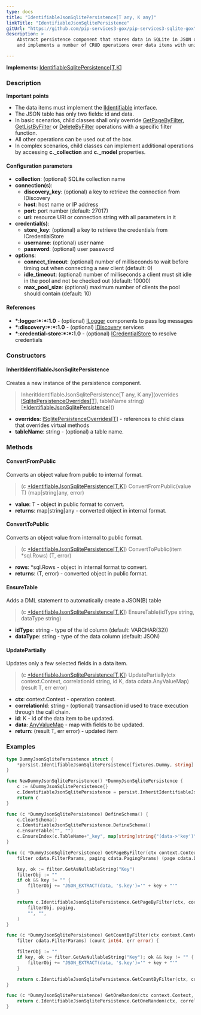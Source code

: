```yaml
---
type: docs
title: "IdentifiableJsonSqlitePersistence[T any, K any]"
linkTitle: "IdentifiableJsonSqlitePersistence"
gitUrl: "https://github.com/pip-services3-gox/pip-services3-sqlite-gox"
description: >
    Abstract persistence component that stores data in SQLite in JSON or JSONB fields
    and implements a number of CRUD operations over data items with unique ids.

---
```


**Implements:** [IdentifiableSqlitePersistence[T,K]](../identifiable_sqlite_persistence)

### Description

**Important points**    
    
- The data items must implement the [IIdentifiable](../../../commons/data/iidentifiable) interface.
- The JSON table has only two fields: id and data.
- In basic scenarios, child classes shall only override [GetPageByFilter](../sqlite_persistence/#getpagebyfilter), [GetListByFilter](../sqlite_persistence/#getlistbyfilter) or [DeleteByFilter](../sqlite_persistence/#deletebyfilter) operations with a specific filter function.
- All other operations can be used out of the box. 
- In complex scenarios, child classes can implement additional operations by accessing **c._collection** and **c._model** properties.

#### Configuration parameters

- **collection**: (optional) SQLite collection name
- **connection(s)**:
	- **discovery_key**: (optional) a key to retrieve the connection from IDiscovery
	- **host**: host name or IP address
	- **port**: port number (default: 27017)
	- **uri**: resource URI or connection string with all parameters in it
- **credential(s)**:
	- **store_key**: (optional) a key to retrieve the credentials from ICredentialStore
	- **username**: (optional) user name
	- **password**: (optional) user password
- **options**:
	- **connect_timeout**: (optional) number of milliseconds to wait before timing out when connecting a new client (default: 0)
	- **idle_timeout**: (optional) number of milliseconds a client must sit idle in the pool and not be checked out (default: 10000)
	- **max_pool_size**: (optional) maximum number of clients the pool should contain (default: 10)


#### References
- **\*:logger:\*:\*:1.0** - (optional) [ILogger](../../../components/log/ilogger) components to pass log messages
- **\*:discovery:\*:\*:1.0** - (optional) [IDiscovery](../../../components/connect/idiscovery) services
- **\*:credential-store:\*:\*:1.0** - (optional) [ICredentialStore](../../../components/auth/icredential_store) to resolve credentials



### Constructors

#### InheritIdentifiableJsonSqlitePersistence
Creates a new instance of the persistence component.

> InheritIdentifiableJsonSqlitePersistence[T any, K any](overrides [ISqlitePersistenceOverrides[T]](../isqlite_persistence_overrides), tableName string) [[*IdentifiableJsonSqlitePersistence]()]()

- **overrides**: [ISqlitePersistenceOverrides[T]](../isqlite_persistence_overrides) - references to child class that overrides virtual methods
- **tableName**: string - (optional) a table name.


### Methods

#### ConvertFromPublic
Converts an object value from public to internal format.

> (c [*IdentifiableJsonSqlitePersistence[T,K]]()) ConvertFromPublic(value T) (map[string]any, error)

- **value**: T - object in public format to convert.
- **returns**: map[string]any - converted object in internal format.


#### ConvertToPublic
Converts an object value from internal to public format.

> (c [*IdentifiableJsonSqlitePersistence[T,K]]()) ConvertToPublic(item *sql.Rows) (T, error)

- **rows**: *sql.Rows - object in internal format to convert.
- **returns**: (T, error) - converted object in public format.


#### EnsureTable
Adds a DML statement to automatically create a JSON(B) table

> (c [*IdentifiableJsonSqlitePersistence[T,K]]()) EnsureTable(idType string, dataType string)

- **idType**: string - type of the id column (default: VARCHAR(32))
- **dataType**: string - type of the data column (default: JSON)


#### UpdatePartially
Updates only a few selected fields in a data item.

> (c [*IdentifiableJsonSqlitePersistence[T,K]]()) UpdatePartially(ctx context.Context, correlationId string, id K, data cdata.AnyValueMap) (result T, err error)

- **ctx**: context.Context - operation context.
- **correlationId**: string - (optional) transaction id used to trace execution through the call chain.
- **id**: K - id of the data item to be updated.
- **data**: [AnyValueMap](../../../commons/data/any_value_map) - map with fields to be updated.
- **return**: (result T, err error) - updated item

### Examples

```go
type DummyJsonSqlitePersistence struct {
	*persist.IdentifiableJsonSqlitePersistence[fixtures.Dummy, string]
}

func NewDummyJsonSqlitePersistence() *DummyJsonSqlitePersistence {
	c := &DummyJsonSqlitePersistence{}
	c.IdentifiableJsonSqlitePersistence = persist.InheritIdentifiableJsonSqlitePersistence[fixtures.Dummy, string](c, "dummies_json")
	return c
}

func (c *DummyJsonSqlitePersistence) DefineSchema() {
	c.ClearSchema()
	c.IdentifiableJsonSqlitePersistence.DefineSchema()
	c.EnsureTable("", "")
	c.EnsureIndex(c.TableName+"_key", map[string]string{"(data->'key')": "1"}, map[string]string{"unique": "true"})
}

func (c *DummyJsonSqlitePersistence) GetPageByFilter(ctx context.Context, correlationId string,
	filter cdata.FilterParams, paging cdata.PagingParams) (page cdata.DataPage[fixtures.Dummy], err error) {

	key, ok := filter.GetAsNullableString("Key")
	filterObj := ""
	if ok && key != "" {
		filterObj += "JSON_EXTRACT(data, '$.key')='" + key + "'"
	}

	return c.IdentifiableJsonSqlitePersistence.GetPageByFilter(ctx, correlationId,
		filterObj, paging,
		"", "",
	)
}

func (c *DummyJsonSqlitePersistence) GetCountByFilter(ctx context.Context, correlationId string,
	filter cdata.FilterParams) (count int64, err error) {

	filterObj := ""
	if key, ok := filter.GetAsNullableString("Key"); ok && key != "" {
		filterObj += "JSON_EXTRACT(data, '$.key')='" + key + "'"
	}

	return c.IdentifiableJsonSqlitePersistence.GetCountByFilter(ctx, correlationId, filterObj)
}

func (c *DummyJsonSqlitePersistence) GetOneRandom(ctx context.Context, correlationId string) (item fixtures.Dummy, err error) {
	return c.IdentifiableJsonSqlitePersistence.GetOneRandom(ctx, correlationId, "")
}
```

